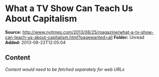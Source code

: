 # What a TV Show Can Teach Us About Capitalism

**Source:** http://www.nytimes.com/2013/08/25/magazine/what-a-tv-show-can-teach-us-about-capitalism.html?pagewanted=all
**Folder:** Unread
**Added:** 2013-08-22T12:05:04




## Content
*Content would need to be fetched separately for web URLs*
